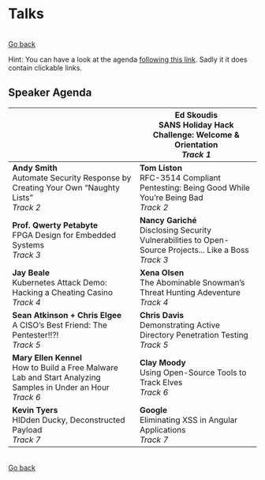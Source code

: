 # Talks

<br>[Go back](README.md)

Hint: You can have a look at the agenda [following this link](https://downloads.holidayhackchallenge.com/2021/KringleCon4_SpeakerAgenda.pdf). Sadly it it does contain clickable links.

## Speaker Agenda

|                |**Ed Skoudis**<br>SANS Holiday Hack Challenge: Welcome & Orientation<br>*Track 1*                        |
|----------------|-------------------------------|
|**Andy Smith**<br>Automate Security Response by Creating Your Own “Naughty Lists”<br>*Track 2*|**Tom Liston**<br>RFC-3514 Compliant Pentesting: Being Good While You’re Being Bad<br>*Track 2*|      
|**Prof. Qwerty Petabyte**<br>FPGA Design for Embedded Systems<br>*Track 3*|**Nancy Gariché**<br>Disclosing Security Vulnerabilities to Open-Source Projects... Like a Boss<br>*Track 3*|     
|**Jay Beale**<br>Kubernetes Attack Demo: Hacking a Cheating Casino<br>*Track 4*|**Xena Olsen**<br>The Abominable Snowman’s Threat Hunting Adeventure<br>*Track 4*| 
|**Sean Atkinson + Chris Elgee**<br>A CISO’s Best Friend: The Pentester!!?!<br>*Track 5*|**Chris Davis**<br>Demonstrating Active Directory Penetration Testing<br>*Track 5*|
|**Mary Ellen Kennel**<br>How to Build a Free Malware Lab and Start Analyzing Samples in Under an Hour<br>*Track 6*|**Clay Moody**<br>Using Open-Source Tools to Track Elves<br>*Track 6*|
|**Kevin Tyers**<br>HIDden Ducky, Deconstructed Payload<br>*Track 7*|**Google**<br>Eliminating XSS in Angular Applications<br>*Track 7*|

<br>[Go back](README.md)
